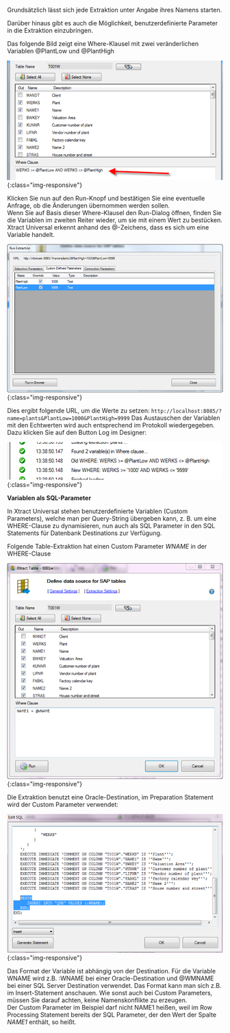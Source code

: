 Grundsätzlich lässt sich jede Extraktion unter Angabe ihres Namens starten. 

Darüber hinaus gibt es auch die Möglichkeit, benutzerdefinierte Parameter in die Extraktion einzubringen.

Das folgende Bild zeigt eine Where-Klausel mit zwei veränderlichen Variablen @PlantLow und @PlantHigh

![Extraction-User-Variables](/img/content/Extraction-User-Variables.png){:class="img-responsive"}

Klicken Sie nun auf den Run-Knopf und bestätigen Sie eine eventuelle Anfrage, ob die Änderungen übernommen werden sollen.<br>
Wenn Sie auf Basis dieser Where-Klausel den Run-Dialog öffnen, finden Sie die Variablen im zweiten Reiter wieder, um sie mit einem Wert zu bestücken. Xtract Universal erkennt anhand des @-Zeichens, dass es sich um eine Variable handelt.

![Run-Extraction-Custom-Defined-Parameters](/img/content/Run-Extraction-Custom-Defined-Parameters.jpg){:class="img-responsive"}

Dies ergibt folgende URL, um die Werte zu setzen: 
`
http://localhost:8085/?name=plants&PlantLow=1000&PlantHigh=9999
`
Das Austauschen der Variablen mit den Echtwerten wird auch entsprechend im Protokoll wiedergegeben. Dazu klicken Sie auf den Button Log im Designer:

![User-Variables-In-Log](/img/content/User-Variables-In-Log.png){:class="img-responsive"}

**Variablen als SQL-Parameter**

In Xtract Universal stehen benutzerdefinierte Variablen (Custom Parameters),  welche man per Query-String übergeben kann, z. B. um eine WHERE-Clause zu dynamisieren, nun auch als SQL Parameter in den SQL Statements für Datenbank Destinations zur Verfügung.
 
Folgende Table-Extraktion hat einen Custom Parameter *WNAME* in der WHERE-Clause

![xu-customerparam-where](/img/content/xu-customerparam-where.png){:class="img-responsive"}

Die Extraktion benutzt eine Oracle-Destination, im Preparation Statement wird der Custom Parameter verwendet:

![xu-customerparam-destination](/img/content/xu-customerparam-destination.png){:class="img-responsive"}

Das Format der Variable ist abhängig von der Destination. Für die Variable WNAME wird z.B. :WNAME bei einer Oracle-Destination und @WMNAME bei einer SQL Server Destination verwendet. Das Format kann man sich z.B. im Insert-Statement anschauen.
Wie sonst auch bei Custom Parameters, müssen Sie darauf achten, keine Namenskonflikte zu erzeugen.<br> 
Der Custom Parameter im Beispiel darf nicht NAME1 heißen, weil im Row Processing Statement bereits der SQL Parameter, der den Wert der Spalte *NAME1* enthält, so heißt.
